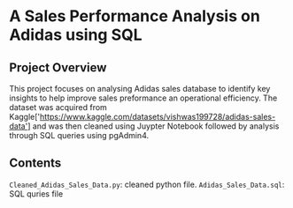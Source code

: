 # A Sales Performance Analysis on Adidas using SQL

## Project Overview 

This project focuses on analysing Adidas sales database to identify key insights to help improve sales preformance an operational efficiency. 
The dataset was acquired from Kaggle['https://www.kaggle.com/datasets/vishwas199728/adidas-sales-data'] and was then cleaned using Juypter Notebook followed by analysis through SQL queries using pgAdmin4.

## Contents

`Cleaned_Adidas_Sales_Data.py`: cleaned python file.
`Adidas_Sales_Data.sql`: SQL quries file
